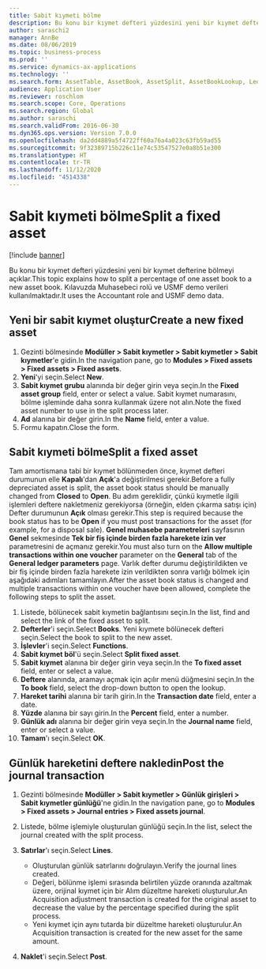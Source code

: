 ```yaml
---
title: Sabit kıymeti bölme
description: Bu konu bir kıymet defteri yüzdesini yeni bir kıymet defterine bölmeyi açıklar.
author: saraschi2
manager: AnnBe
ms.date: 08/06/2019
ms.topic: business-process
ms.prod: ''
ms.service: dynamics-ax-applications
ms.technology: ''
ms.search.form: AssetTable, AssetBook, AssetSplit, AssetBookLookup, LedgerJournalTable, LedgerJournalTransAsset
audience: Application User
ms.reviewer: roschlom
ms.search.scope: Core, Operations
ms.search.region: Global
ms.author: saraschi
ms.search.validFrom: 2016-06-30
ms.dyn365.ops.version: Version 7.0.0
ms.openlocfilehash: da2dd4889a5f4722ff60a76a4a023c63fb59ad55
ms.sourcegitcommit: 9f32389715b226c11e74c53547527e0a8b51e300
ms.translationtype: HT
ms.contentlocale: tr-TR
ms.lasthandoff: 11/12/2020
ms.locfileid: "4514338"
---
```

# <a name="split-a-fixed-asset"></a><span data-ttu-id="5d203-103">Sabit kıymeti bölme</span><span class="sxs-lookup"><span data-stu-id="5d203-103">Split a fixed asset</span></span>

[!include [banner](../../includes/banner.md)]

<span data-ttu-id="5d203-104">Bu konu bir kıymet defteri yüzdesini yeni bir kıymet defterine bölmeyi açıklar.</span><span class="sxs-lookup"><span data-stu-id="5d203-104">This topic explains how to split a percentage of one asset book to a new asset book.</span></span> <span data-ttu-id="5d203-105">Kılavuzda Muhasebeci rolü ve USMF demo verileri kullanılmaktadır.</span><span class="sxs-lookup"><span data-stu-id="5d203-105">It uses the Accountant role and USMF demo data.</span></span>

## <a name="create-a-new-fixed-asset"></a><span data-ttu-id="5d203-106">Yeni bir sabit kıymet oluştur</span><span class="sxs-lookup"><span data-stu-id="5d203-106">Create a new fixed asset</span></span>

1. <span data-ttu-id="5d203-107">Gezinti bölmesinde **Modüller \> Sabit kıymetler \> Sabit kıymetler \> Sabit kıymetler**'e gidin.</span><span class="sxs-lookup"><span data-stu-id="5d203-107">In the navigation pane, go to **Modules \> Fixed assets \> Fixed assets \> Fixed assets**.</span></span>
2. <span data-ttu-id="5d203-108">**Yeni**'yi seçin.</span><span class="sxs-lookup"><span data-stu-id="5d203-108">Select **New**.</span></span>
3. <span data-ttu-id="5d203-109">**Sabit kıymet grubu** alanında bir değer girin veya seçin.</span><span class="sxs-lookup"><span data-stu-id="5d203-109">In the **Fixed asset group** field, enter or select a value.</span></span> <span data-ttu-id="5d203-110">Sabit kıymet numarasını, bölme işleminde daha sonra kullanmak üzere not alın.</span><span class="sxs-lookup"><span data-stu-id="5d203-110">Note the fixed asset number to use in the split process later.</span></span>
4. <span data-ttu-id="5d203-111">**Ad** alanına bir değer girin.</span><span class="sxs-lookup"><span data-stu-id="5d203-111">In the **Name** field, enter a value.</span></span>
5. <span data-ttu-id="5d203-112">Formu kapatın.</span><span class="sxs-lookup"><span data-stu-id="5d203-112">Close the form.</span></span>

## <a name="split-a-fixed-asset"></a><span data-ttu-id="5d203-113">Sabit kıymeti bölme</span><span class="sxs-lookup"><span data-stu-id="5d203-113">Split a fixed asset</span></span>

<span data-ttu-id="5d203-114">Tam amortismana tabi bir kıymet bölünmeden önce, kıymet defteri durumunun elle **Kapalı**'dan **Açık**'a değiştirilmesi gerekir.</span><span class="sxs-lookup"><span data-stu-id="5d203-114">Before a fully depreciated asset is split, the asset book status should be manually changed from **Closed** to **Open**.</span></span> <span data-ttu-id="5d203-115">Bu adım gereklidir, çünkü kıymetle ilgili işlemleri deftere nakletmeniz gerekiyorsa (örneğin, elden çıkarma satışı için) Defter durumunun **Açık** olması gerekir.</span><span class="sxs-lookup"><span data-stu-id="5d203-115">This step is required because the book status has to be **Open** if you must post transactions for the asset (for example, for a disposal sale).</span></span> <span data-ttu-id="5d203-116">**Genel muhasebe parametreleri** sayfasının **Genel** sekmesinde **Tek bir fiş içinde birden fazla harekete izin ver** parametresini de açmanız gerekir.</span><span class="sxs-lookup"><span data-stu-id="5d203-116">You must also turn on the **Allow multiple transactions within one voucher** parameter on the **General** tab of the **General ledger parameters** page.</span></span> <span data-ttu-id="5d203-117">Varlık defter durumu değiştirildikten ve bir fiş içinde birden fazla harekete izin verildikten sonra varlığı bölmek için aşağıdaki adımları tamamlayın.</span><span class="sxs-lookup"><span data-stu-id="5d203-117">After the asset book status is changed and multiple transactions within one voucher have been allowed, complete the following steps to split the asset.</span></span>

1. <span data-ttu-id="5d203-118">Listede, bölünecek sabit kıymetin bağlantısını seçin.</span><span class="sxs-lookup"><span data-stu-id="5d203-118">In the list, find and select the link of the fixed asset to split.</span></span>
2. <span data-ttu-id="5d203-119">**Defterler**'i seçin.</span><span class="sxs-lookup"><span data-stu-id="5d203-119">Select **Books**.</span></span> <span data-ttu-id="5d203-120">Yeni kıymete bölünecek defteri seçin.</span><span class="sxs-lookup"><span data-stu-id="5d203-120">Select the book to split to the new asset.</span></span>
3. <span data-ttu-id="5d203-121">**İşlevler**'i seçin.</span><span class="sxs-lookup"><span data-stu-id="5d203-121">Select **Functions**.</span></span>
4. <span data-ttu-id="5d203-122">**Sabit kıymet böl**'ü seçin.</span><span class="sxs-lookup"><span data-stu-id="5d203-122">Select **Split fixed asset**.</span></span>
5. <span data-ttu-id="5d203-123">**Sabit kıymet** alanına bir değer girin veya seçin.</span><span class="sxs-lookup"><span data-stu-id="5d203-123">In the **To fixed asset** field, enter or select a value.</span></span>
6. <span data-ttu-id="5d203-124">**Deftere** alanında, aramayı açmak için açılır menü düğmesini seçin.</span><span class="sxs-lookup"><span data-stu-id="5d203-124">In the **To book** field, select the drop-down button to open the lookup.</span></span>
7. <span data-ttu-id="5d203-125">**Hareket tarihi** alanına bir tarih girin.</span><span class="sxs-lookup"><span data-stu-id="5d203-125">In the **Transaction date** field, enter a date.</span></span>
8. <span data-ttu-id="5d203-126">**Yüzde** alanına bir sayı girin.</span><span class="sxs-lookup"><span data-stu-id="5d203-126">In the **Percent** field, enter a number.</span></span>
9. <span data-ttu-id="5d203-127">**Günlük adı** alanına bir değer girin veya seçin.</span><span class="sxs-lookup"><span data-stu-id="5d203-127">In the **Journal name** field, enter or select a value.</span></span>
10. <span data-ttu-id="5d203-128">**Tamam**'ı seçin.</span><span class="sxs-lookup"><span data-stu-id="5d203-128">Select **OK**.</span></span>

## <a name="post-the-journal-transaction"></a><span data-ttu-id="5d203-129">Günlük hareketini deftere nakledin</span><span class="sxs-lookup"><span data-stu-id="5d203-129">Post the journal transaction</span></span>

1. <span data-ttu-id="5d203-130">Gezinti bölmesinde **Modüller \> Sabit kıymetler \> Günlük girişleri \> Sabit kıymetler günlüğü**'ne gidin.</span><span class="sxs-lookup"><span data-stu-id="5d203-130">In the navigation pane, go to **Modules \> Fixed assets \> Journal entries \> Fixed assets journal**.</span></span>
2. <span data-ttu-id="5d203-131">Listede, bölme işlemiyle oluşturulan günlüğü seçin.</span><span class="sxs-lookup"><span data-stu-id="5d203-131">In the list, select the journal created with the split process.</span></span>
3. <span data-ttu-id="5d203-132">**Satırlar**'ı seçin.</span><span class="sxs-lookup"><span data-stu-id="5d203-132">Select **Lines**.</span></span>

    - <span data-ttu-id="5d203-133">Oluşturulan günlük satırlarını doğrulayın.</span><span class="sxs-lookup"><span data-stu-id="5d203-133">Verify the journal lines created.</span></span>
    - <span data-ttu-id="5d203-134">Değeri, bölünme işlemi sırasında belirtilen yüzde oranında azaltmak üzere, orijinal kıymet için bir Alım düzeltme hareketi oluşturulur.</span><span class="sxs-lookup"><span data-stu-id="5d203-134">An Acquisition adjustment transaction is created for the original asset to decrease the value by the percentage specified during the split process.</span></span>
    - <span data-ttu-id="5d203-135">Yeni kıymet için aynı tutarda bir düzeltme hareketi oluşturulur.</span><span class="sxs-lookup"><span data-stu-id="5d203-135">An Acquisition transaction is created for the new asset for the same amount.</span></span>

4. <span data-ttu-id="5d203-136">**Naklet**'i seçin.</span><span class="sxs-lookup"><span data-stu-id="5d203-136">Select **Post**.</span></span>
